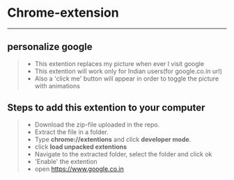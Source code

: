 # Chrome-extension
-------------------------------------------------------------------------------------------------------
##  personalize google

> * This extention replaces my picture when ever I visit google
> * This extention will work only for Indian users(for google.co.in url)
> * Also a 'click me' button will appear in order to toggle the picture with animations

## Steps to add this extention to your computer

> * Download the zip-file uploaded in the repo.
> * Extract the file in a folder.
> * Type **chrome://extentions** and click **developer mode**.
> * click **load unpacked extentions** 
> * Navigate to the extracted folder, select the folder and click ok
> * 'Enable' the extention
> * open https://www.google.co.in
